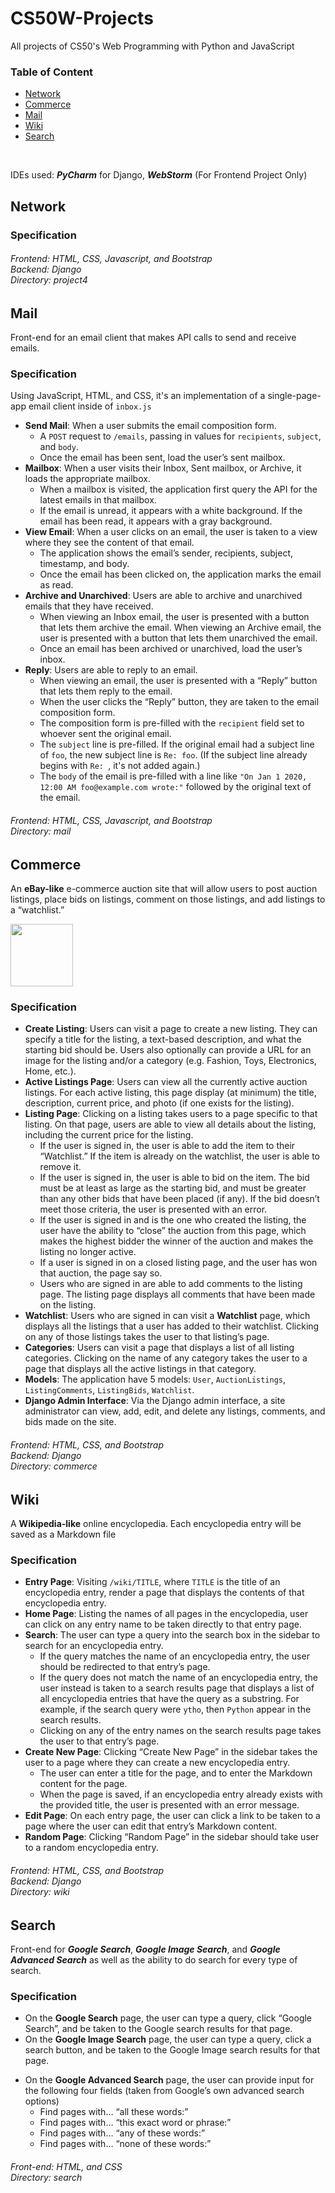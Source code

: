 # CS50W-Projects
All projects of CS50's Web Programming with Python and JavaScript

### Table of Content
- [Network](#network)
- [Commerce](#commerce)
- [Mail](#mail)
- [Wiki](#wiki)
- [Search](#search)
<br/>

IDEs used: **_PyCharm_** for Django, **_WebStorm_** (For Frontend Project Only)

## Network


### Specification

###### Frontend: HTML, CSS, Javascript, and Bootstrap<br/>Backend: Django<br/>Directory: project4

## Mail
Front-end for an email client that makes API calls to send and receive emails.

### Specification
Using JavaScript, HTML, and CSS, it's an implementation of a single-page-app email client inside of `inbox.js`
- **Send Mail**: When a user submits the email composition form.
  - A `POST` request to `/emails`, passing in values for `recipients`, `subject`, and `body`.
  - Once the email has been sent, load the user’s sent mailbox.
- **Mailbox**: When a user visits their Inbox, Sent mailbox, or Archive, it loads the appropriate mailbox.
  - When a mailbox is visited, the application first query the API for the latest emails in that mailbox.
  - If the email is unread, it appears with a white background. If the email has been read, it appears with a gray background.
- **View Email**: When a user clicks on an email, the user is taken to a view where they see the content of that email.
  - The application shows the email’s sender, recipients, subject, timestamp, and body.
  - Once the email has been clicked on, the application marks the email as read.
- **Archive and Unarchived**: Users are able to archive and unarchived emails that they have received.
  - When viewing an Inbox email, the user is presented with a button that lets them archive the email. When viewing an Archive email, the user is presented with a button that lets them unarchived the email. 
  - Once an email has been archived or unarchived, load the user’s inbox.
- **Reply**: Users are able to reply to an email.
  - When viewing an email, the user is presented with a “Reply” button that lets them reply to the email.
  - When the user clicks the “Reply” button, they are taken to the email composition form.
  - The composition form is pre-filled with the `recipient` field set to whoever sent the original email.
  - The `subject` line is pre-filled. If the original email had a subject line of `foo`, the new subject line is `Re: foo`. (If the subject line already begins with `Re: `, it's not added again.)
  - The `body` of the email is pre-filled with a line like `"On Jan 1 2020, 12:00 AM foo@example.com wrote:"` followed by the original text of the email.

###### Frontend: HTML, CSS, Javascript, and Bootstrap<br/>Directory: mail

## Commerce
An **eBay-like** e-commerce auction site that will allow users to post auction listings, place bids on listings, comment on those listings, and add listings to a “watchlist.”

<img width="100" height="100" src="https://github.com/ModyElSayed/CS50W-Projects/commerce/screenshots/auction_listings.png"><br/>

### Specification
- **Create Listing**: Users can visit a page to create a new listing. They can specify a title for the listing, a text-based description, and what the starting bid should be. Users also optionally can provide a URL for an image for the listing and/or a category (e.g. Fashion, Toys, Electronics, Home, etc.).
- **Active Listings Page**: Users can view all the currently active auction listings. For each active listing, this page display (at minimum) the title, description, current price, and photo (if one exists for the listing).
- **Listing Page**: Clicking on a listing takes users to a page specific to that listing. On that page, users are able to view all details about the listing, including the current price for the listing.
  - If the user is signed in, the user is able to add the item to their “Watchlist.” If the item is already on the watchlist, the user is able to remove it.
  - If the user is signed in, the user is able to bid on the item. The bid must be at least as large as the starting bid, and must be greater than any other bids that have been placed (if any). If the bid doesn’t meet those criteria, the user is presented with an error.
  - If the user is signed in and is the one who created the listing, the user have the ability to “close” the auction from this page, which makes the highest bidder the winner of the auction and makes the listing no longer active.
  - If a user is signed in on a closed listing page, and the user has won that auction, the page say so. 
  - Users who are signed in are able to add comments to the listing page. The listing page displays all comments that have been made on the listing.
- **Watchlist**: Users who are signed in can visit a **Watchlist** page, which displays all the listings that a user has added to their watchlist. Clicking on any of those listings takes the user to that listing’s page. 
- **Categories**: Users can visit a page that displays a list of all listing categories. Clicking on the name of any category takes the user to a page that displays all the active listings in that category.
- **Models**: The application have 5 models: `User`, `AuctionListings`, `ListingComments`, `ListingBids`, `Watchlist`.
- **Django Admin Interface**: Via the Django admin interface, a site administrator can view, add, edit, and delete any listings, comments, and bids made on the site.

###### Frontend: HTML, CSS, and Bootstrap<br/>Backend: Django<br/>Directory: commerce

## Wiki
A **Wikipedia-like** online encyclopedia. Each encyclopedia entry will be saved as a Markdown file

### Specification
- **Entry Page**: Visiting `/wiki/TITLE`, where `TITLE` is the title of an encyclopedia entry, render a page that displays the contents of that encyclopedia entry. 
- **Home Page**: Listing the names of all pages in the encyclopedia, user can click on any entry name to be taken directly to that entry page.
- **Search**: The user can type a query into the search box in the sidebar to search for an encyclopedia entry.
    - If the query matches the name of an encyclopedia entry, the user should be redirected to that entry’s page.
    - If the query does not match the name of an encyclopedia entry, the user instead is taken to a search results page that displays a list of all encyclopedia entries that have the query as a substring. For example, if the search query were `ytho`, then `Python` appear in the search results.
    - Clicking on any of the entry names on the search results page takes the user to that entry’s page.
- **Create New Page**:  Clicking “Create New Page” in the sidebar takes the user to a page where they can create a new encyclopedia entry.
  - The user can enter a title for the page, and to enter the Markdown content for the page.
  - When the page is saved, if an encyclopedia entry already exists with the provided title, the user is presented with an error message.
- **Edit Page**: On each entry page, the user can click a link to be taken to a page where the user can edit that entry’s Markdown content.
- **Random Page**: Clicking “Random Page” in the sidebar should take user to a random encyclopedia entry.

###### Frontend: HTML, CSS, and Bootstrap<br/>Backend: Django<br/>Directory: wiki

## Search
Front-end for _**Google Search**_, _**Google Image Search**_, and **_Google Advanced Search_** as well as the ability to do search for every type of search.

### Specification
 
- On the **Google Search** page, the user can type a query, click “Google Search”, and be taken to the Google search results for that page.
- On the **Google Image Search** page, the user can type a query, click a search button, and be taken to the Google Image search results for that page.
* On the **Google Advanced Search** page, the user can provide input for the following four fields (taken from Google’s own advanced search options)
  - Find pages with… “all these words:”
  - Find pages with… “this exact word or phrase:”
  - Find pages with… “any of these words:”
  - Find pages with… “none of these words:”

###### Front-end: HTML, and CSS<br/>Directory: search